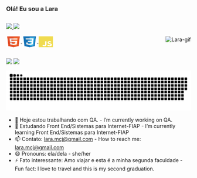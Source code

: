 ### Olá! Eu sou a Lara

##

<div>
  <a href="https://github.com/laramcj">
  <img height="180em" src="https://github-readme-stats.vercel.app/api?username=laramcj&show_icons=true&theme=nightowl&include_all_commits=true&count_private=true"/>
  <img height="180em" src="https://github-readme-stats.vercel.app/api/top-langs/?username=laramcj&layout=compact&langs_count=7&theme=nightowl"/>
</div>
  
 <div style="display: inline_block"><br>
  <img align="center" alt="Lara-HTML" height="30" width="40" src="https://raw.githubusercontent.com/devicons/devicon/master/icons/html5/html5-original.svg">
  <img align="center" alt="Lara-CSS" height="30" width="40" src="https://raw.githubusercontent.com/devicons/devicon/master/icons/css3/css3-original.svg">
  <img align="center" alt="Lara-Js" height="30" width="40" src="https://raw.githubusercontent.com/devicons/devicon/master/icons/javascript/javascript-plain.svg">
  <!--<img align="center" alt="Lara-Python" height="30" width="40" src="https://raw.githubusercontent.com/devicons/devicon/master/icons/python/python-original.svg">-->
  <img align="right" alt="Lara-gif" src="">
</div>
  
##

  <div> 
  <a href="https://www.instagram.com/laramcj/" target="_blank"><img src="https://img.shields.io/badge/-Instagram-%23E4405F?style=for-the-badge&logo=instagram&logoColor=white" target="_blank"></a>
  <a href="https://www.linkedin.com/in/lara-j-86193a94/" target="_blank"><img src="https://img.shields.io/badge/-LinkedIn-%230077B5?style=for-the-badge&logo=linkedin&logoColor=white" target="_blank"></a> 
 
  ![Snake animation](https://github.com/laramcj/laramcj/blob/output/github-contribution-grid-snake.svg)
 
</div>
  
<!--
**laramcj/laramcj** is a ✨ _special_ ✨ repository because its `README.md` (this file) appears on your GitHub profile.

Here are some ideas to get you started:

- 🔭 Hoje estou trabalhando com QA. - I’m currently working on QA.
- 🌱 Estudando Front End/Sistemas para Internet-FIAP - I’m currently learning Front End/Sistemas para Internet-FIAP
- 👯 I’m looking to collaborate on ...
- 🤔 I’m looking for help with ...
- 💬 Ask me about ...
- 📫 Contato: lara.mcj@gmail.com - How to reach me: lara.mcj@gmail.com
- 😄 Pronouns: ela/dela - she/her
- ⚡ Fato interessante: Amo viajar e esta é a minha segunda faculdade - Fun fact: I love to travel and this is my second graduation.
-->
  
- 🔭 Hoje estou trabalhando com QA. - I’m currently working on QA.
- 🌱 Estudando Front End/Sistemas para Internet-FIAP - I’m currently learning Front End/Sistemas para Internet-FIAP
- 📫 Contato: lara.mcj@gmail.com - How to reach me: lara.mcj@gmail.com
- 😄 Pronouns: ela/dela - she/her
- ⚡ Fato interessante: Amo viajar e esta é a minha segunda faculdade - Fun fact: I love to travel and this is my second graduation.
